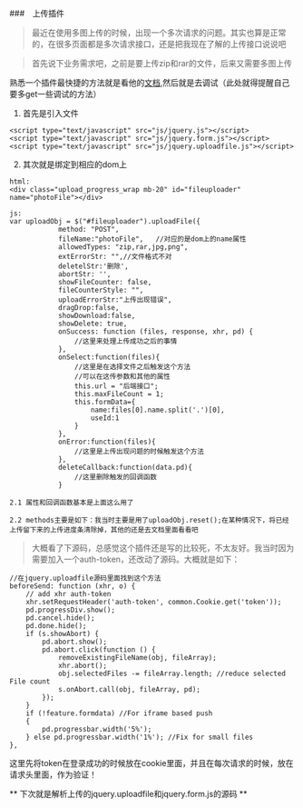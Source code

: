 ###　上传插件
> 最近在使用多图上传的时候，出现一个多次请求的问题。其实也算是正常的，在很多页面都是多次请求接口，还是把我现在了解的上传接口说说吧

> 首先说下业务需求吧，之前是要上传zip和rar的文件，后来又需要多图上传

熟悉一个插件最快捷的方法就是看他的[文档](http://hayageek.com/docs/jquery-upload-file.php#doc),然后就是去调试（此处就得提醒自己要多get一些调试的方法）

1. 首先是引入文件
```
<script type="text/javascript" src="js/jquery.js"></script>
<script type="text/javascript" src="js/jquery.form.js"></script>
<script type="text/javascript" src="js/jquery.uploadfile.js"></script>
```

2. 其次就是绑定到相应的dom上

```
html:
<div class="upload_progress_wrap mb-20" id="fileuploader" name="photoFile"></div>

js:
var uploadObj = $("#fileuploader").uploadFile({
            method: "POST",
            fileName:"photoFile",	//对应的是dom上的name属性
            allowedTypes: "zip,rar,jpg,png",
            extErrorStr: "",//文件格式不对
            deletelStr:'删除',
            abortStr: '',
            showFileCounter: false,
            fileCounterStyle: "",
            uploadErrorStr:"上传出现错误",
            dragDrop:false,
            showDownload:false,
            showDelete: true,
            onSuccess: function (files, response, xhr, pd) {
				//这里来处理上传成功之后的事情
        	},
        	onSelect:function(files){
				//这里是在选择文件之后触发这个方法
				//可以在这传参数和其他的属性
				this.url = "后端接口";
				this.maxFileCount = 1;
				this.formData={
					name:files[0].name.split('.')[0],
					useId:1
				}
        	},
        	onError:function(files){
				//这里是上传出现问题的时候触发这个方法
        	},
        	deleteCallback:function(data.pd){
				//这里删除触发的回调函数
        	}
```

	2.1 属性和回调函数基本是上面这么用了

	2.2 methods主要是如下：我当时主要是用了uploadObj.reset();在某种情况下，将已经上传留下来的上传进度条清除掉，其他的还是去文档里面看看吧

> 大概看了下源码，总感觉这个插件还是写的比较死，不太友好。我当时因为需要加入一个auth-token，还改动了源码。大概就是如下：

```
//在jquery.uploadfile源码里面找到这个方法
beforeSend: function (xhr, o) {
    // add xhr auth-token
    xhr.setRequestHeader('auth-token', common.Cookie.get('token'));
    pd.progressDiv.show();
    pd.cancel.hide();
    pd.done.hide();
    if (s.showAbort) {
        pd.abort.show();
        pd.abort.click(function () {
            removeExistingFileName(obj, fileArray);
            xhr.abort();
            obj.selectedFiles -= fileArray.length; //reduce selected File count
            s.onAbort.call(obj, fileArray, pd);
        });
    }
    if (!feature.formdata) //For iframe based push
    {
        pd.progressbar.width('5%');
    } else pd.progressbar.width('1%'); //Fix for small files
},
```

这里先将token在登录成功的时候放在cookie里面，并且在每次请求的时候，放在请求头里面，作为验证！


** 下次就是解析上传的jquery.uploadfile和jquery.form.js的源码 **




